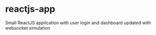 # reactjs-app
Small ReactJS application with user login and dashboard updated with websocket simulation
